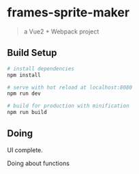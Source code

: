 # frames-sprite-maker

> a Vue2 + Webpack project

## Build Setup

``` bash
# install dependencies
npm install

# serve with hot reload at localhost:8080
npm run dev

# build for production with minification
npm run build
```

## Doing

UI complete.

Doing about functions
